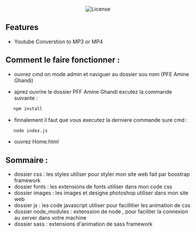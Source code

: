 <p align="center"><img src="https://i.postimg.cc/Fsh8PCg2/perfect-transparent-Artboard-2.png" alt="License"></a></p>

## Features

- Youtube Converstion to MP3 or MP4

## Comment le faire fonctionner :


 - ouvrez cmd on mode admin et naviguer au dossier sou nom (PFE Amine Ghandi)
 
 - aprez ouvrire le dossier PFF Amine Ghandi excutez la commande suivante :
```sh
   npm install
```
 - finnalement il faut que vous executez la derniere commande sure cmd :
```sh
   node index.js
```
 - ouvrez Home.html 
## Sommaire :

- dossier css : les styles utiliser pour styler mon site web fait par boostrap framework
- dossier fonts : les extensions de fonts utiliser dans mon code css
- dossier images : les images et designe photoshop utiliser dans mon site web
- dossier js : les code javascript utiliser pour facillitier les animation de css
- dossier node_modules : extenssion de node , pour faciliter la connexion au server dans votre machine
- dossier sass : extensions d'animation de sass framework

